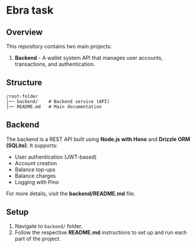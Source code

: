 # Ebra task

## Overview
This repository contains two main projects:
1. **Backend** - A wallet system API that manages user accounts, transactions, and authentication.

## Structure
```
/root-folder
│── backend/    # Backend service (API)
│── README.md   # Main documentation
```

## Backend
The backend is a REST API built using **Node.js with Hono** and **Drizzle ORM (SQLite)**. It supports:
- User authentication (JWT-based)
- Account creation
- Balance top-ups
- Balance charges
- Logging with Pino

For more details, visit the **backend/README.md** file.

## Setup
1. Navigate to `backend/`  folder.
2. Follow the respective **README.md** instructions to set up and run each part of the project.
